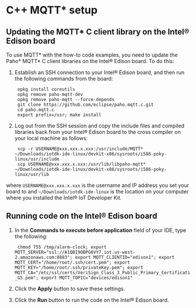 # C++ MQTT* setup

## Updating the MQTT* C client library on the Intel® Edison board

To use MQTT\* with the how-to code examples, you need to update the Paho\* MQTT\* C client libraries on the Intel® Edison board. To do this: 

1. Establish an SSH connection to your Intel® Edison board, and then run the following commands from the board:

        opkg install coreutils
        opkg remove paho-mqtt-dev
        opkg remove paho-mqtt --force-depends
        git clone https://github.com/eclipse/paho.mqtt.c.git
        cd paho.mqtt.c
        export prefix=/usr; make install

2. Log out from the SSH session and copy the include files and compiled libraries back from your Intel® Edison board to the cross compiler on your local machine as follows:

        scp -r USERNAME@xxx.xxx.x.xxx:/usr/include/MQTT* ~/Downloads/iotdk-ide-linux/devkit-x86/sysroots/i586-poky-linux/usr/include
        scp USERNAME@xxx.xxx.x.xxx:/usr/lib/libpaho-mqtt* ~/Downloads/iotdk-ide-linux/devkit-x86/sysroots/i586-poky-linux/usr/lib

where `USERNAME@xxx.xxx.x.xxx` is the username and IP address you set your board to and `~/Downloads/iotdk-ide-linux` is the location on your computer where you installed the Intel® IoT Developer Kit.

## Running code on the Intel® Edison board

1. In the **Commands to execute before application** field of your IDE, type the following:

        chmod 755 /tmp/alarm-clock; export MQTT_SERVER="ssl://A1QBI9OBPG6VY7.iot.us-west-2.amazonaws.com:8883"; export MQTT_CLIENTID="edison1"; export MQTT_CERT="/home/root/.ssh/cert.pem"; export MQTT_KEY="/home/root/.ssh/privateKey.pem"; export MQTT_CA="/etc/ssl/certs/VeriSign_Class_3_Public_Primary_Certification_Authority_-_G5.pem"; export MQTT_TOPIC="devices/edison1"

2. Click the **Apply** button to save these settings.
3. Click the **Run** button to run the code on the Intel® Edison board.
